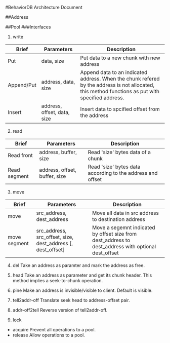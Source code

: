 #BehaviorDB Architecture Document

##Address

##Pool
###Interfaces

1. write<br/>

<table>
	<thead>
		<tr>
			<th> Brief <th> Parameters <th> Description
		</tr>
	</thead>
	<tbody>
		<tr>
			<td> Put 
			<td> data, size 
			<td> Put data to a new chunk with new address
		</tr>
		<tr>
			<td> Append/Put 
			<td> address, data, size 
			<td> Append data to an indicated address. When the chunk 
			refered by the address is not allocated, this method 
			functions as put with specified address.
		</tr>
		<tr>
			<td> Insert
			<td> address, offset, data, size
			<td> Insert data to spcified offset from the address
		</tr>
	</tbody>
</table>

2. read

<table>
	<thead>
		<tr>
			<th> Brief <th> Parameters <th> Description
		</tr>
	</thead>
	<tbody>
		<tr>
			<td> Read front
			<td> address, buffer, size
			<td> Read 'size' bytes data of a chunk
		</tr>
		<tr>
			<td> Read segment
			<td> address, offset, buffer, size
			<td> Read 'size' bytes data according to the address and offset
		</tr>
	</tbody>
</table>

3. move

<table>
	<thead>
		<tr>
			<th> Brief <th> Parameters <th> Description
		</tr>
	</thead>
	<tbody>
		<tr>
			<td> move
			<td> src_address, dest_address
			<td> Move all data in src address to destination address
		</tr>
		<tr>
			<td> move segment
			<td> src_address, src_offset, size, dest_address [, dest_offset]
			<td> Move a segemnt indicated by offset size from dest_address 
			to dest_address with optional dest_offset
		</tr>
	</tbody>
</table>

4. del Take an address as paramter and mark the address as free.

5. head Take an address as parameter and get its chunk header. 
This method implies a seek-to-chunk operation.

6. pine Make an address is invisible/visible to client. Default is visible.

7. tell2addr-off Translate seek head to address-offset pair.

8. addr-off2tell Reverse version of tell2addr-off.

9. lock
- acquire Prevent all operations to a pool.
- release Allow operations to a pool.

